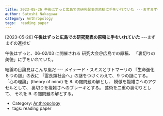 ```yaml
---
title: 2023-05-26 午後はずっと広島での研究発表の原稿に手をいれていた ---まずまずの進捗だ
author: Satoshi Nakagawa
category: Anthropology
tags:  reading paper
---
```


[2023-05-26] **午後はずっと広島での研究発表の原稿に手をいれていた**  ---まずまずの進捗だ

 午後はずっと、06-02/03 に開催される
研究大会＠広島での原稿、
「裏切りの美徳」に手をいれていた。

 結論の目論見はこんな風だ ---
メイナード・スミスとサトマーリの
『生命進化８つの謎』の表に
「霊長類社会へ」の謎をつけくわえて、９つの謎にする。
「心の理論」(theory of mind) を 8. の閾問題の解とし、
模倣を複雑さへのアクセルとして、
裏切りを複雑さへのブレーキとする。
芸術を二重の裏切りとして、
それを 9. の閾問題の解とする。

- Category: [Anthropology](https://merapano.github.io/categories.html#Anthropology)
- tags:  reading paper
